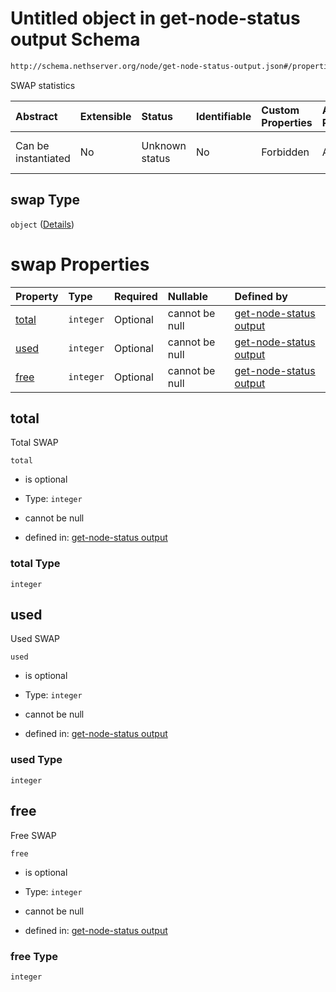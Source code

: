 # Untitled object in get-node-status output Schema

```txt
http://schema.nethserver.org/node/get-node-status-output.json#/properties/swap
```

SWAP statistics

| Abstract            | Extensible | Status         | Identifiable | Custom Properties | Additional Properties | Access Restrictions | Defined In                                                                               |
| :------------------ | :--------- | :------------- | :----------- | :---------------- | :-------------------- | :------------------ | :--------------------------------------------------------------------------------------- |
| Can be instantiated | No         | Unknown status | No           | Forbidden         | Allowed               | none                | [get-node-status-output.json\*](node/get-node-status-output.json "open original schema") |

## swap Type

`object` ([Details](get-node-status-output-properties-swap.md))

# swap Properties

| Property        | Type      | Required | Nullable       | Defined by                                                                                                                                                                             |
| :-------------- | :-------- | :------- | :------------- | :------------------------------------------------------------------------------------------------------------------------------------------------------------------------------------- |
| [total](#total) | `integer` | Optional | cannot be null | [get-node-status output](get-node-status-output-properties-swap-properties-total.md "http://schema.nethserver.org/node/get-node-status-output.json#/properties/swap/properties/total") |
| [used](#used)   | `integer` | Optional | cannot be null | [get-node-status output](get-node-status-output-properties-swap-properties-used.md "http://schema.nethserver.org/node/get-node-status-output.json#/properties/swap/properties/used")   |
| [free](#free)   | `integer` | Optional | cannot be null | [get-node-status output](get-node-status-output-properties-swap-properties-free.md "http://schema.nethserver.org/node/get-node-status-output.json#/properties/swap/properties/free")   |

## total

Total SWAP

`total`

*   is optional

*   Type: `integer`

*   cannot be null

*   defined in: [get-node-status output](get-node-status-output-properties-swap-properties-total.md "http://schema.nethserver.org/node/get-node-status-output.json#/properties/swap/properties/total")

### total Type

`integer`

## used

Used SWAP

`used`

*   is optional

*   Type: `integer`

*   cannot be null

*   defined in: [get-node-status output](get-node-status-output-properties-swap-properties-used.md "http://schema.nethserver.org/node/get-node-status-output.json#/properties/swap/properties/used")

### used Type

`integer`

## free

Free SWAP

`free`

*   is optional

*   Type: `integer`

*   cannot be null

*   defined in: [get-node-status output](get-node-status-output-properties-swap-properties-free.md "http://schema.nethserver.org/node/get-node-status-output.json#/properties/swap/properties/free")

### free Type

`integer`

